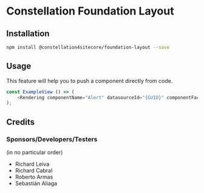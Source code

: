 # Constellation Foundation Layout

## Installation

```bash
npm install @constellation4sitecore/foundation-layout --save
```

## Usage

This feature will help you to push a component directly from code.

```ts
const ExampleView () => (
    <Rendering componentName="Alert" datasourceId="{GUID}" componentFactory={componentBuilder.getComponentFactory}/>
);

```

## Credits

### Sponsors/Developers/Testers

(in no particular order)

- Richard Leiva
- Richard Cabral
- Roberto Armas
- Sebastián Aliaga
